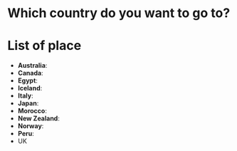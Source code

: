 # Which country do you want to go to?

# List of place
- **Australia**: 
- **Canada**: 
- **Egypt**: 
- **Iceland**:
- **Italy**: 
- **Japan**: 
- **Morocco**:
- **New Zealand**:
- **Norway**: 
- **Peru**:
- UK

